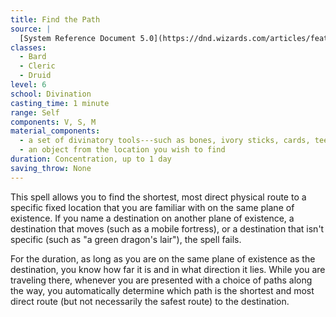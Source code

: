 ```yaml
---
title: Find the Path
source: |
  [System Reference Document 5.0](https://dnd.wizards.com/articles/features/systems-reference-document-srd)
classes:
  - Bard
  - Cleric
  - Druid
level: 6
school: Divination
casting_time: 1 minute
range: Self
components: V, S, M
material_components:
  - a set of divinatory tools---such as bones, ivory sticks, cards, teeth, or carved runes---worth 100 gp
  - an object from the location you wish to find
duration: Concentration, up to 1 day
saving_throw: None
---
```


This spell allows you to find the shortest, most direct physical route to a specific fixed location that you are familiar with on the same plane of existence. If you name a destination on another plane of existence, a destination that moves (such as a mobile fortress), or a destination that isn't specific (such as "a green dragon's lair"), the spell fails.

For the duration, as long as you are on the same plane of existence as the destination, you know how far it is and in what direction it lies. While you are traveling there, whenever you are presented with a choice of paths along the way, you automatically determine which path is the shortest and most direct route (but not necessarily the safest route) to the destination.
